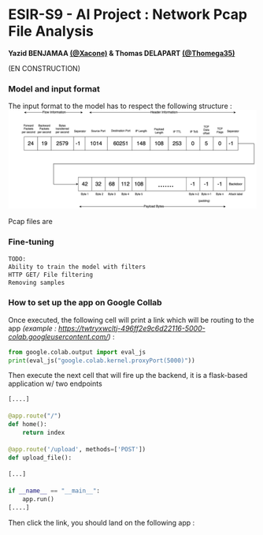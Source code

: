 <h1>ESIR-S9 - AI Project : Network Pcap File Analysis</h1>
<b>Yazid BENJAMAA <a href="https://github.com/Xacone">(@Xacone)</a> & Thomas DELAPART <a href="https://github.com/Thomega35">(@Thomega35)</a></b>

(EN CONSTRUCTION)

<h3>Model and input format</h3>
The input format to the model has to respect the following structure :

<img src="img/InputFormat.png">

Pcap files are

<h3>Fine-tuning</h3>

```
TODO:
Ability to train the model with filters
HTTP GET/ File filtering
Removing samples
```

<h3>How to set up the app on Google Collab </h3>

Once executed, the following cell will print a link which will be routing to the app <i>(example : https://twtryxwcltj-496ff2e9c6d22116-5000-colab.googleusercontent.com/) </i> :

```python
from google.colab.output import eval_js
print(eval_js("google.colab.kernel.proxyPort(5000)"))
```

Then execute the next cell that will fire up the backend, it is a flask-based application w/ two endpoints
```python
[....]

@app.route("/")
def home():
    return index

@app.route('/upload', methods=['POST'])
def upload_file():

[...]

if __name__ == "__main__":
    app.run()
[....]
```

Then click the link, you should land on the following app : 

<br><br>







